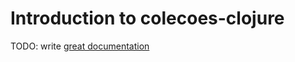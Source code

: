 # Introduction to colecoes-clojure

TODO: write [great documentation](http://jacobian.org/writing/what-to-write/)
